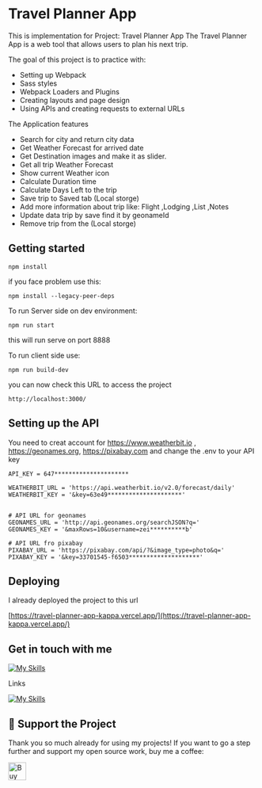 # Travel Planner App

This is implementation for Project: Travel Planner App
The Travel Planner App is a web tool that allows users to plan his next trip.

The goal of this project is to practice with:
- Setting up Webpack
- Sass styles
- Webpack Loaders and Plugins
- Creating layouts and page design
- Using APIs and creating requests to external URLs

The Application features
- Search for city and return city data
- Get Weather Forecast for arrived date
- Get Destination images and make it as slider.
- Get all trip Weather Forecast
- Show current Weather icon
- Calculate Duration time
- Calculate Days Left to the trip
- Save trip to Saved tab (Local storge)
- Add more information about trip like: Flight ,Lodging ,List ,Notes
- Update data trip by save find it by geonameId
- Remove trip from the (Local storge)

## Getting started
```
npm install 
```
if you face problem use this:
```
npm install --legacy-peer-deps
```

To run Server side on dev environment:
```
npm run start 
```
this will run serve on port 8888 

To run client side use:
```
npm run build-dev  
```
you can now check this URL to access the project
```
http://localhost:3000/
```

## Setting up the API

You need to creat account for  https://www.weatherbit.io , https://geonames.org, https://pixabay.com
and change the .env to your API key 
```
API_KEY = 647*********************

WEATHERBIT_URL = 'https://api.weatherbit.io/v2.0/forecast/daily'
WEATHERBIT_KEY = '&key=63e49*********************'


# API URL for geonames
GEONAMES_URL = 'http://api.geonames.org/searchJSON?q='
GEONAMES_KEY = '&maxRows=10&username=zei**********b'

# API URL fro pixabay
PIXABAY_URL = 'https://pixabay.com/api/?&image_type=photo&q='
PIXABAY_KEY = '&key=33701545-f6503********************'

```

## Deploying

I already deployed the project to this url

[https://travel-planner-app-kappa.vercel.app/](https://travel-planner-app-kappa.vercel.app/)

## Get in touch with me

[![My Skills](https://skillicons.dev/icons?i=js,html,css,angular,react,jquery,figma,mysql,php,wordpress)](https://zeyadmh.com)

Links

[![My Skills](https://skillicons.dev/icons?i=linkedin)](https://www.linkedin.com/in/zeiad-habbab/)



## 💖 Support the Project

Thank you so much already for using my projects! If you want to go a step further and support my open source work, buy me a coffee:

<a href='https://ko-fi.com/O4O5114F0U' target='_blank'><img height='36' style='border:0px;height:36px;' src='https://storage.ko-fi.com/cdn/kofi2.png?v=3' border='0' alt='Buy Me a Coffee at ko-fi.com' /></a>



